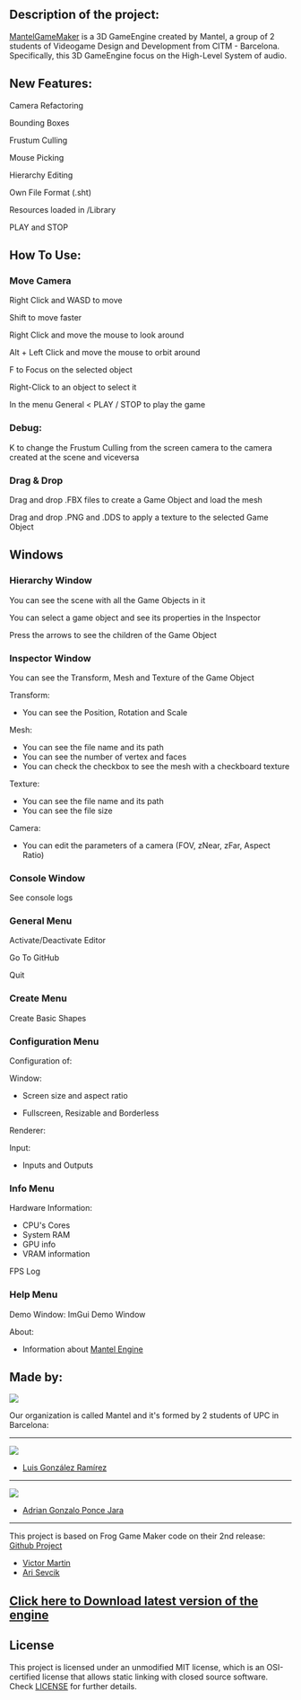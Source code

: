 ## Description of the project:
[MantelGameMaker](https://github.com/CITM-UPC/MantelGameMaker) is a 3D GameEngine created by Mantel, a group of 2 students of Videogame Design and Development from CITM - Barcelona.
Specifically, this 3D GameEngine focus on the High-Level System of audio.

## New Features: 

Camera Refactoring

Bounding Boxes

Frustum Culling

Mouse Picking

Hierarchy Editing

Own File Format (.sht)

Resources loaded in /Library

PLAY and STOP

## How To Use: 
### Move Camera 
Right Click and WASD to move

Shift to move faster

Right Click and move the mouse to look around

Alt + Left Click and move the mouse to orbit around

F to Focus on the selected object

Right-Click to an object to select it

In the menu General < PLAY / STOP to play the game

### Debug: 

K to change the Frustum Culling from the screen camera to the camera created at the scene and viceversa

### Drag & Drop 
Drag and drop .FBX files to create a Game Object and load the mesh

Drag and drop .PNG and .DDS to apply a texture to the selected Game Object

## Windows
### Hierarchy Window 
You can see the scene with all the Game Objects in it

You can select a game object and see its properties in the Inspector

Press the arrows to see the children of the Game Object

### Inspector Window 
You can see the Transform, Mesh and Texture of the Game Object

Transform: 

 - You can see the Position, Rotation and Scale

Mesh: 

 - You can see the file name and its path
 - You can see the number of vertex and faces
 - You can check the checkbox to see the mesh with a checkboard texture

Texture: 
 - You can see the file name and its path
 - You can see the file size

Camera: 
 - You can edit the parameters of a camera (FOV, zNear, zFar, Aspect Ratio)

### Console Window
See console logs

### General Menu
Activate/Deactivate Editor

Go To GitHub

Quit

### Create Menu
Create Basic Shapes

### Configuration Menu
Configuration of:

Window: 

 - Screen size and aspect ratio
    
 - Fullscreen, Resizable and Borderless

Renderer:

Input:

 - Inputs and Outputs

### Info Menu
Hardware Information: 

 - CPU's Cores
 - System RAM
 - GPU info
 - VRAM information

FPS Log

### Help Menu
Demo Window: ImGui Demo Window

About: 

 - Information about [Mantel Engine](https://github.com/CITM-UPC/MantelGameMaker)


## Made by: 

![](https://raw.githubusercontent.com/CITM-UPC/MantelGameMaker/High-Level-System/docs/Assets/MantelLogo.png)

Our organization is called Mantel and it's formed by 2 students of UPC in Barcelona:

----

  ![](https://raw.githubusercontent.com/CITM-UPC/MantelGameMaker/High-Level-System/docs/Assets/LuisGonzalez.png)
- [Luis González Ramírez](https://github.com/punto16)

----

  ![](https://raw.githubusercontent.com/CITM-UPC/MantelGameMaker/High-Level-System/docs/Assets/AdrianPonce.png)
- [Adrian Gonzalo Ponce Jara](https://github.com/AdrianGPJ)

----

This project is based on Frog Game Maker code on their 2nd release:
[Github Project](https://github.com/CITM-UPC/FrogGameMaker)
- [Victor Martin](https://github.com/VicMarBall)
- [Ari Sevcik](https://github.com/AriSevcik)

## [Click here to Download latest version of the engine](https://github.com/CITM-UPC/MantelGameMaker/releases/download/Release_v.2.0/MantelGameMaker_v.2.0.zip)

## License 
This project is licensed under an unmodified MIT license, which is an OSI-certified license that allows static linking with closed source software. Check [LICENSE](docs/LICENSE.html) for further details.
